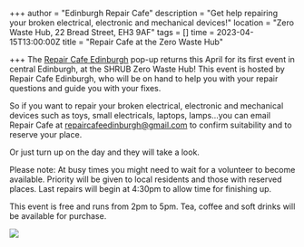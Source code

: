 +++
author = "Edinburgh Repair Cafe"
description = "Get help repairing your broken electrical, electronic and mechanical devices!"
location = "Zero Waste Hub, 22 Bread Street, EH3 9AF"
tags = []
time = 2023-04-15T13:00:00Z
title = "Repair Cafe at the Zero Waste Hub"

+++
The [Repair Cafe Edinburgh](https://www.facebook.com/RepairCafeEdinburgh) pop-up returns this April for its first event in central Edinburgh, at the SHRUB Zero Waste Hub! This event is hosted by Repair Cafe Edinburgh, who will be on hand to help you with your repair questions and guide you with your fixes.

So if you want to repair your broken electrical, electronic and mechanical devices such as toys, small electricals, laptops, lamps…you can email Repair Cafe at repaircafeedinburgh@gmail.com to confirm suitability and to reserve your place. 

Or just turn up on the day and they will take a look.

Please note: At busy times you might need to wait for a volunteer to become available. Priority will be given to local residents and those with reserved places. Last repairs will begin at 4:30pm to allow time for finishing up.

This event is free and runs from 2pm to 5pm. Tea, coffee and soft drinks will be available for purchase. 

![](https://res.cloudinary.com/shrub-co-op/image/upload/v1680182386/shrubcoop.org/media/338252286_765437335098928_4179472019816120217_n_imsclx.jpg)